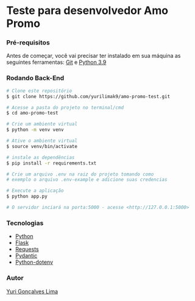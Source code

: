 # Teste para desenvolvedor Amo Promo

### Pré-requisitos

Antes de começar, você vai precisar ter instalado em sua máquina as seguintes ferramentas:
[Git](https://git-scm.com/) e [Python 3.9](https://www.python.org/downloads/)

### Rodando Back-End

```bash
# Clone este repositório
$ git clone https://github.com/yurilimak9/amo-promo-test.git

# Acesse a pasta do projeto no terminal/cmd
$ cd amo-promo-test

# Crie um ambiente virtual 
$ python -m venv venv

# Ative o ambiente virtual 
$ source venv/bin/activate

# instale as dependências
$ pip install -r requirements.txt

# Crie um arquivo .env na raiz do projeto tomando como 
# exemplo o arquivo .env-example e adicione suas credencias

# Execute a aplicação
$ python app.py

# O servidor inciará na porta:5000 - acesse <http://127.0.0.1:5000>
```

### Tecnologias

- [Python](https://python.org/)
- [Flask](https://flask.palletsprojects.com/en/2.0.x/)
- [Requests](https://docs.python-requests.org/en/latest/)
- [Pydantic](https://pydantic-docs.helpmanual.io/)
- [Python-dotenv](https://pypi.org/project/python-dotenv/)

### Autor

[Yuri Gonçalves Lima](https://github.com/yurilimak9)